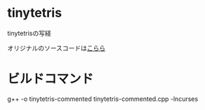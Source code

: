 # tinytetris
tinytetrisの写経

オリジナルのソースコードは[こらら](https://github.com/taylorconor/tinytetris)

# ビルドコマンド
g++ -o tinytetris-commented tinytetris-commented.cpp -lncurses